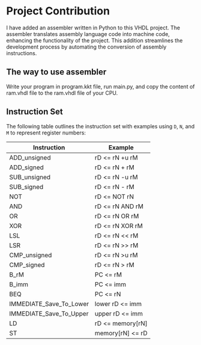 # Project Contribution

I have added an assembler written in Python to this VHDL project. The assembler translates assembly language code into machine code, enhancing the functionality of the project. This addition streamlines the development process by automating the conversion of assembly instructions. 


## The way to use assembler
Write your program in program.kkt file, run main.py, and copy the content of ram.vhdl file to the ram.vhdl file of your CPU.


## Instruction Set

The following table outlines the instruction set with examples using `D`, `N`, and `M` to represent register numbers:

| Instruction          | Example                               |
|----------------------|---------------------------------------|
| ADD_unsigned         | rD <= rN +u rM                        |
| ADD_signed           | rD <= rN + rM                         |
| SUB_unsigned         | rD <= rN -u rM                        |
| SUB_signed           | rD <= rN - rM                         |
| NOT                  | rD <= NOT rN                          |
| AND                  | rD <= rN AND rM                       |
| OR                   | rD <= rN OR rM                        |
| XOR                  | rD <= rN XOR rM                       |
| LSL                  | rD <= rN << rM                        |
| LSR                  | rD <= rN >> rM                        |
| CMP_unsigned         | rD <= rN >u rM                        |
| CMP_signed           | rD <= rN > rM                         |
| B_rM                 | PC <= rM                              |
| B_imm                | PC <= imm                             |
| BEQ                  | PC <= rN |: rM                       |
| IMMEDIATE_Save_To_Lower | lower rD <= imm                     |
| IMMEDIATE_Save_To_Upper | upper rD <= imm                     |
| LD                   | rD <= memory[rN]                      |
| ST                   | memory[rN] <= rD                      |
